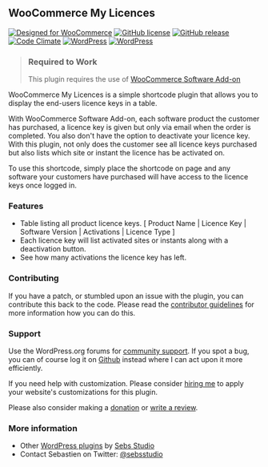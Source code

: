 ## WooCommerce My Licences

[![Designed for WooCommerce](http://img.shields.io/badge/Designed%20for-WooCommerce-a46497.svg?style=flat)](http://woothemes.com/woocommerce/) [![GitHub license](https://img.shields.io/badge/license-GPLv3-blue.svg?style=flat)](https://raw.githubusercontent.com/Sebs-Studio/WooCommerce-My-Licences/master/license.txt) [![GitHub release](https://img.shields.io/github/release/qubyte/rubidium.svg?style=flat)](https://github.com/Sebs-Studio/WooCommerce-My-Licences) [![Code Climate](https://codeclimate.com/github/Sebs-Studio/WooCommerce-My-Licences/badges/gpa.svg?style=flat)](https://codeclimate.com/github/Sebs-Studio/WooCommerce-My-Licences) [![WordPress](https://img.shields.io/wordpress/plugin/dt/woocommerce-my-licences.svg?style=flat)](https://wordpress.org/plugins/woocommerce-my-licences/) [![WordPress](https://img.shields.io/wordpress/v/woocommerce-my-licences.svg?style=flat)](https://wordpress.org/plugins/woocommerce-my-licences/)

> ### Required to Work
> This plugin requires the use of [WooCommerce Software Add-on](http://www.woothemes.com/products/software-add-on/)

WooCommerce My Licences is a simple shortcode plugin that allows you to display the end-users licence keys in a table.

With WooCommerce Software Add-on, each software product the customer has purchased, a licence key is given but only via email when the order is completed. You also don't have the option to deactivate your licence key. With this plugin, not only does the customer see all licence keys purchased but also lists which site or instant the licence has be activated on.

To use this shortcode, simply place the shortcode on page and any software your customers have purchased will have access to the licence keys once logged in.

### Features
 * Table listing all product licence keys. [ Product Name | Licence Key | Software Version | Activations | Licence Type ]
 * Each licence key will list activated sites or instants along with a deactivation button.
 * See how many activations the licence key has left.

### Contributing
If you have a patch, or stumbled upon an issue with the plugin, you can contribute this back to the code. Please read the [contributor guidelines](https://github.com/Sebs-Studio/WooCommerce-My-Licences/blob/master/CONTRIBUTING.md) for more information how you can do this.

### Support
Use the WordPress.org forums for [community support](https://wordpress.org/support/plugin/woocommerce-my-licences). If you spot a bug, you can of course log it on [Github](https://github.com/Sebs-Studio/WooCommerce-My-Licences/issues) instead where I can act upon it more efficiently.

If you need help with customization. Please consider [hiring me](http://www.sebastiendumont.com/hire-me/) to apply your website's customizations for this plugin.

Please also consider making a [donation](http://www.sebastiendumont.com/donation/) or [write a review](https://wordpress.org/support/view/plugin-reviews/woocommerce-my-licences?rate=5#postform).

### More information
* Other [WordPress plugins](http://profiles.wordpress.org/sebsstudio/) by [Sebs Studio](http://www.sebs-studio.com/)
* Contact Sebastien on Twitter: [@sebsstudio](http://twitter.com/sebsstudio)
